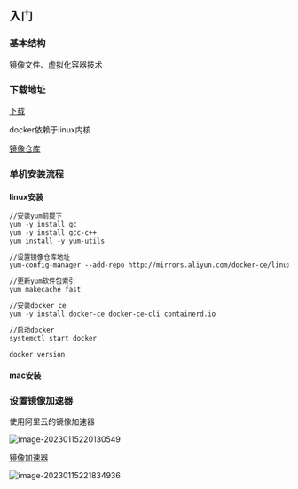 ## 入门

### 基本结构

镜像文件、虚拟化容器技术

### 下载地址

[下载](www.docker.com)

docker依赖于linux内核

[镜像仓库](www.hub.docker.com)

### 单机安装流程

#### linux安装



```xml
//安装yum前提下
yum -y install gc
yum -y install gcc-c++
yum install -y yum-utils

//设置镜像仓库地址
yum-config-manager --add-repo http://mirrors.aliyun.com/docker-ce/linux/centos/docker-ce.repo

//更新yum软件包索引
yum makecache fast

//安装docker ce
yum -y install docker-ce docker-ce-cli containerd.io

//启动docker
systemctl start docker

docker version
```

#### mac安装



### 设置镜像加速器

使用阿里云的镜像加速器

![image-20230115220130549](C:/Users/zhengjian/AppData/Roaming/Typora/typora-user-images/image-20230115220130549.png)

[镜像加速器](![image-20230115221817575](C:/Users/zhengjian/AppData/Roaming/Typora/typora-user-images/image-20230115221817575.png)![image-20230115221817575](C:/Users/zhengjian/AppData/Roaming/Typora/typora-user-images/image-20230115221817575.png))

![image-20230115221834936](https%253A%252F%252F2290653824-github-io.oss-cn-hangzhou.aliyuncs.com%252Fimage-20230115221834936.png)